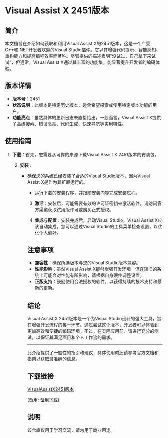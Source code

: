 # Visual Assist X 2451版本

## 简介

本文档旨在介绍如何获取和利用Visual Assist X的2451版本，这是一个广受C++和.NET开发者欢迎的Visual Studio插件。它以其增强代码提示、智能感知、重构能力和提高编程效率而著称。尽管提供的描述表明“没试过，自己拿下来试试”，但通常，Visual Assist X通过其丰富的功能集，能显著提升开发者的编码体验。

## 版本详情

- **版本号**：2451
- **状态说明**：此版本是特定历史版本，适合希望探索或使用特定版本功能的用户。
- **功能亮点**：虽然具体的更新日志未直接给出，一般而言，Visual Assist X提供了高级搜索、错误高亮、代码生成、快速导航等实用特性。

## 使用指南

1. **下载**：首先，您需要从可靠的来源下载Visual Assist X 2451版本的安装包。

   2. **安装**：
      - 确保您的系统已经安装了合适的Visual Studio版本，因为Visual Assist X是作为其扩展运行的。
         - 运行下载的安装程序，并跟随安装向导完成安装过程。

         3. **激活**：安装后，可能需要有效的许可证密钥来激活软件。请访问官方渠道获取试用版许可或购买正式授权。

         4. **集成与配置**：安装完成后，启动Visual Studio，Visual Assist X应该自动集成。您可以通过Visual Studio的工具菜单检查设置，以优化个人偏好。

         ## 注意事项

         - **兼容性**：确保所选版本与您的Visual Studio版本兼容。
         - **性能影响**：虽然Visual Assist X能够增强开发环境，但在较旧的系统上可能会对性能有所影响，请根据自身硬件调整设置。
         - **正版支持**：鼓励使用合法授权的软件，以获得持续的技术支持和最新的更新。

         ## 结论

         Visual Assist X 2451版本是一个为Visual Studio设计的强大工具，旨在增强开发流程的每一环节。通过尝试这个版本，开发者可以体验到更加高效和便捷的编码环境。不过，在实际应用前，请进行充分的测试，以保证其满足项目和个人工作流的需求。

         ---

         此介绍提供了一般性的指引和建议，具体使用时还请参考官方文档和指南以获取最准确的信息。

         ## 下载链接
         [VisualAssistX2451版本](https://pan.quark.cn/s/c0bbc6a4afa2) 

         (备用: [备用下载](https://pan.baidu.com/s/1kVPPDrUYA6a9EaJdCnwdcA?pwd=1234))

         ## 说明

         该仓库仅用于学习交流，请勿用于商业用途。
